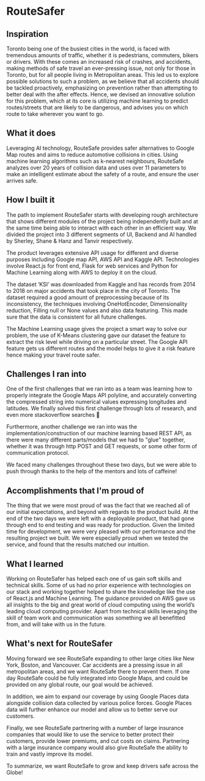 # RouteSafer

## Inspiration

Toronto being one of the busiest cities in the world, is faced with tremendous amounts of traffic, whether it is pedestrians, commuters, bikers or drivers. With these comes an increased risk of crashes, and accidents, making methods of safe travel an ever-pressing issue, not only for those in Toronto, but for all people living in Metropolitan areas. This led us to explore possible solutions to such a problem, as we believe that all accidents should be tackled proactively, emphasizing on prevention rather than attempting to better deal with the after effects. Hence, we devised an innovative solution for this problem, which at its core is utilizing machine learning to predict routes/streets that are likely to be dangerous, and advises you on which route to take wherever you want to go. 

## What it does

Leveraging AI technology, RouteSafe provides safer alternatives to Google Map routes and aims to reduce automotive collisions in cities. Using machine learning algorithms such as k-nearest neighbours, RouteSafe analyzes over 20 years of collision data and uses over 11 parameters to make an intelligent estimate about the safety of a route, and ensure the user arrives safe.

## How I built it

The path to implement RouteSafer starts with developing rough architecture that shows different modules of the project being independently built and at the same time being able to interact with each other in an efficient way. We divided the project into 3 different segments of UI, Backend and AI handled by Sherley, Shane & Hanz and Tanvir respectively.

The product leverages extensive API usage for different and diverse purposes including Google map API, AWS API and Kaggle API. Technologies involve React.js for front end, Flask for web services and Python for Machine Learning along with AWS to deploy it on the cloud.

The dataset ‘KSI’ was downloaded from Kaggle and has records from 2014 to 2018 on major accidents that took place in the city of Toronto. The dataset required a good amount of preprocessing because of its inconsistency, the techniques involving OneHotEncoder, Dimensionality reduction, Filling null or None values and also data featuring. This made sure that the data is consistent for all future challenges.

The Machine Learning usage gives the project a smart way to solve our problem, the use of K-Means clustering gave our dataset the feature to extract the risk level while driving on a particular street. The Google API feature gets us different routes and the model helps to give it a risk feature hence making your travel route safer.

## Challenges I ran into

One of the first challenges that we ran into as a team was learning how to properly integrate the Google Maps API polyline, and accurately converting the compressed string into numerical values expressing longitudes and latitudes. We finally solved this first challenge through lots of research, and even more stackoverflow searches 🙂 

Furthermore, another challenge we ran into was the implementation/construction of our machine learning based REST API, as there were many different parts/models that we had to "glue" together, whether it was through http POST and GET requests, or some other form of communication protocol.

We faced many challenges throughout these two days, but we were able to push through thanks to the help of the mentors and lots of caffeine!

## Accomplishments that I'm proud of

The thing that we were most proud of was the fact that we reached all of our initial expectations, and beyond with regards to the product build. At the end of the two days we were left with a deployable product, that had gone through end to end testing and was ready for production. Given the limited time for development, we were very pleased with our performance and the resulting project we built. We were especially proud when we tested the service, and found that the results matched our intuition. 

## What I learned

Working on RouteSafer has helped each one of us gain soft skills and technical skills. Some of us had no prior experience with technologies on our stack and working together helped to share the knowledge like the use of React.js and Machine Learning. The guidance provided on AWS gave us all insights to the big and great world of cloud computing using the world’s leading cloud computing provider. Apart from technical skills leveraging the skill of team work and communication was something we all benefitted from, and will take with us in the future.

## What's next for RouteSafer

Moving forward we see RouteSafe expanding to other large cities like New York, Boston, and Vancouver. Car accidents are a pressing issue in all metropolitan areas, and we want RouteSafe there to prevent them. If one day RouteSafe could be fully integrated into Google Maps, and could be provided on any global route, our goal would be achieved. 

In addition, we aim to expand our coverage by using Google Places data alongside collision data collected by various police forces. Google Places data will further enhance our model and allow us to better serve our customers. 

Finally, we see RouteSafe partnering with a number of large insurance companies that would like to use the service to better protect their customers, provide lower premiums, and cut costs on claims. Partnering with a large insurance company would also give RouteSafe the ability to train and vastly improve its model. 

To summarize, we want RouteSafe to grow and keep drivers safe across the Globe!
